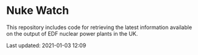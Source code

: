 # Nuke Watch

This repository includes code for retrieving the latest information available on the output of EDF nuclear power plants in the UK.

Last updated: 2021-01-03 12:09